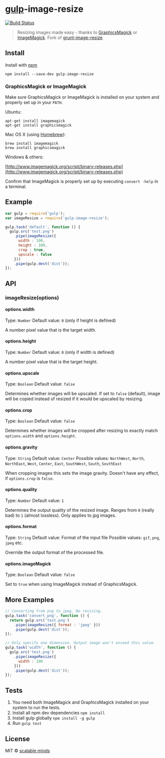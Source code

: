 # [gulp](https://github.com/wearefractal/gulp)-image-resize
[![Build Status](https://drone.io/github.com/scalableminds/gulp-image-resize/status.png)](https://drone.io/github.com/scalableminds/gulp-image-resize/latest)

> Resizing images made easy - thanks to [GraphicsMagick](http://www.graphicsmagick.org/) or [ImageMagick](http://www.imagemagick.org/).
> Fork of [grunt-image-resize](https://github.com/excellenteasy/grunt-image-resize).

## Install

Install with [npm](https://npmjs.org/package/gulp-image-resize)

```
npm install --save-dev gulp-image-resize
```

### GraphicsMagick or ImageMagick
Make sure GraphicsMagick or ImageMagick is installed on your system and properly set up in your `PATH`.

Ubuntu:

```shell
apt-get install imagemagick
apt-get install graphicsmagick
```

Mac OS X (using [Homebrew](http://brew.sh/)):

```shell
brew install imagemagick
brew install graphicsmagick
```

Windows & others: 

[http://www.imagemagick.org/script/binary-releases.php](http://www.imagemagick.org/script/binary-releases.php)

Confirm that ImageMagick is properly set up by executing `convert -help` in a terminal.


## Example

```js
var gulp = require('gulp');
var imageResize = require('gulp-image-resize');

gulp.task('default', function () {
  gulp.src('test.png')
    .pipe(imageResize({ 
      width : 100,
      height : 100,
      crop : true,
      upscale : false
    }))
    .pipe(gulp.dest('dist'));
});
```

## API

### imageResize(options)

#### options.width

Type: `Number`
Default value: `0` (only if height is defined)

A number pixel value that is the target width.


#### options.height

Type: `Number`
Default value: `0` (only if width is defined)

A number pixel value that is the target height.


#### options.upscale

Type: `Boolean`
Default value: `false`

Determines whether images will be upscaled. If set to `false` (default), image will be copied instead of resized if it would be upscaled by resizing.


#### options.crop

Type: `Boolean`
Default value: `false`

Determines whether images will be cropped after resizing to exactly match `options.width` and `options.height`.


#### options.gravity

Type: `String`
Default value: `Center`
Possible values: `NorthWest`, `North`, `NorthEast`, `West`, `Center`, `East`, `SouthWest`, `South`, `SouthEast`

When cropping images this sets the image gravity. Doesn't have any effect, if `options.crop` is `false`.


#### options.quality

Type: `Number`
Default value: `1`

Determines the output quality of the resized image. Ranges from `0` (really bad) to `1` (almost lossless). Only applies to jpg images.


#### options.format

Type: `String`
Default value: Format of the input file
Possible values: `gif`, `png`, `jpeg` etc.

Override the output format of the processed file.


#### options.imageMagick

Type: `Boolean`
Default value: `false`

Set to `true` when using ImageMagick instead of GraphicsMagick.


## More Examples
```js
// Converting from png to jpeg. No resizing.
gulp.task('convert_png', function () {
  return gulp.src('test.png')
    .pipe(imageResize({ format : 'jpeg' }))
    .pipe(gulp.dest('dist'));
});

// Only specify one dimension. Output image won't exceed this value.
gulp.task('width', function () {
  gulp.src('test.png')
    .pipe(imageResize({ 
      width : 100
    }))
    .pipe(gulp.dest('dist'));
});
```


## Tests

1. You need both ImageMagick and GraphicsMagick installed on your system to run the tests.
2. Install all npm dev dependencies `npm install`
3. Install gulp globally `npm install -g gulp`
4. Run `gulp test`


## License

MIT © [scalable minds](http://scm.io)

